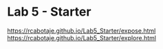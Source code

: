 # Lab 5 - Starter
https://rcabotaje.github.io/Lab5_Starter/expose.html
https://rcabotaje.github.io/Lab5_Starter/explore.html
